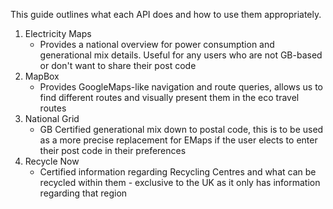 This guide outlines what each API does and how to use them appropriately.
 
 1) Electricity Maps
    - Provides a national overview for power consumption and generational mix details. Useful for any users who are not GB-based or don't want to share their post code
 2) MapBox
    - Provides GoogleMaps-like navigation and route queries, allows us to find different routes and visually present them in the eco travel routes
 3) National Grid
    - GB Certified generational mix down to postal code, this is to be used as a more precise replacement for EMaps if the user elects to enter their post code in their preferences
 4) Recycle Now
    - Certified information regarding Recycling Centres and what can be recycled within them - exclusive to the UK as it only has information regarding that region